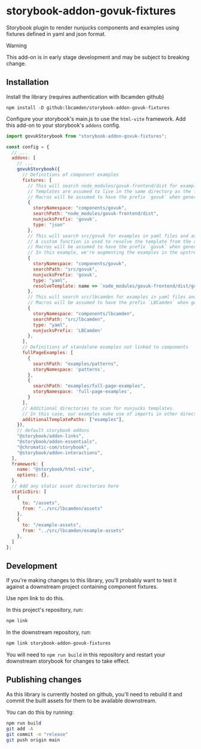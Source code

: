 # storybook-addon-govuk-fixtures

Storybook plugin to render nunjucks components and examples using fixtures defined in yaml and json format.

> [!WARNING]  
> This add-on is in early stage development and may be subject to breaking change.

## Installation

Install the library (requires authentication with lbcamden github)

`npm install -D github:lbcamden/storybook-addon-govuk-fixtures`

Configure your storybook's main.js to use the `html-vite` framework. Add this add-on to your storybook's `addons` config.

```javascript
import govukStorybook from "storybook-addon-govuk-fixtures";

const config = {
  // ...
  addons: [
    // ...
    govukStorybook({
      // Definitions of component examples
      fixtures: [
        // This will search node_modules/govuk-frontend/dist for examples in macro-options.json and examples.json files and add stories under components > govuk.
        // Templates are assumed to live in the same directory as the fixture configuration files.
        // Macros will be assumed to have the prefix `govuk` when generating code examples.
        {
          storyNamespace: "components/govuk",
          searchPath: "node_modules/govuk-frontend/dist",
          nunjucksPrefix: 'govuk',
          type: "json"
        },
        // This will search src/govuk for examples in yaml files and add stories under components > govuk.
        // A custom function is used to resolve the template from the component name.
        // Macros will be assumed to have the prefix `govuk` when generating code examples.
        // In this example, we're augmenting the examples in the upstream library with some of our own.
        {
          storyNamespace: "components/govuk",
          searchPath: "src/govuk",
          nunjucksPrefix: 'govuk',
          type: "yaml",
          resolveTemplate: name => `node_modules/govuk-frontend/dist/govuk/components/${name}/template.njk`
        },
        // This will search src/lbcamden for examples in yaml files and add stories under components > lbcamden.
        // Macros will be assumed to have the prefix `LBCamden` when generating code examples.
        {
          storyNamespace: "components/lbcamden",
          searchPath: "src/lbcamden",
          type: "yaml",
          nunjucksPrefix: 'LBCamden'
        },
      ],
      // Definitions of standalone examples not linked to components
      fullPageExamples: [
        {
          searchPath: "examples/patterns",
          storyNamespace: 'patterns',
        },
        {
          searchPath: "examples/full-page-examples",
          storyNamespace: 'full-page-examples',
        }
      ],
      // Additional directories to scan for nunjucks templates.
      // In this case, our examples make use of imports in other directories, so we need to make sure they get added to the frontend bundle.
      additionalTemplatePaths: ["examples"],
    }),
    // default storybook addons
    "@storybook/addon-links",
    "@storybook/addon-essentials",
    "@chromatic-com/storybook",
    "@storybook/addon-interactions",
  ],
  framework: {
    name: "@storybook/html-vite",
    options: {},
  },
  // Add any static asset directories here
  staticDirs: [
    {
      to: "/assets",
      from: "../src/lbcamden/assets"
    },
    {
      to: "/example-assets",
      from: "../src/lbcamden/example-assets"
    },
  ]
};
```

## Development

If you're making changes to this library, you'll probably want to test it against a downstream project containing component fixtures.

Use npm link to do this.

In this project's repository, run:

```bash
npm link
```

In the downstream repository, run:

```bash
npm link storybook-addon-govuk-fixtures
```

You will need to `npm run build` in this repository and restart your downstream storybook for changes to take effect.

## Publishing changes

As this library is currently hosted on github, you'll need to rebuild it and commit the built assets for them to be available downstream.

You can do this by running:

```bash
npm run build
git add -A
git commit -m "release"
git push origin main
```
